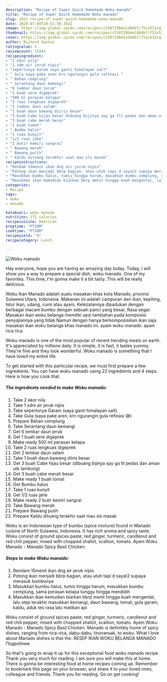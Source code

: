 ```yaml
---
description: "Recipe of Super Quick Homemade Woku manado"
title: "Recipe of Super Quick Homemade Woku manado"
slug: 1021-recipe-of-super-quick-homemade-woku-manado
date: 2020-07-09T20:51:50.342Z
image: https://img-global.cpcdn.com/recipes/c530729b6e1d0dbf/751x532cq70/woku-manado-foto-resep-utama.jpg
thumbnail: https://img-global.cpcdn.com/recipes/c530729b6e1d0dbf/751x532cq70/woku-manado-foto-resep-utama.jpg
cover: https://img-global.cpcdn.com/recipes/c530729b6e1d0dbf/751x532cq70/woku-manado-foto-resep-utama.jpg
author: Richard Santos
ratingvalue: 5
reviewcount: 25943
recipeingredient:
- "2 ekor nila"
- "1 sdm air jeruk nipis"
- "seperlunya Garam saya ganti himalayan salt"
- " Gula saya pake aren krn ngurangin gula refinasi "
- " Bahan cemplung"
- " Serantang daun kemangi"
- "6 lembar daun jeruk"
- "1 buah sere digeprek"
- "500 ml perasan kelapa"
- "2 ruas lengkuas digeprek"
- "2 lembar daun salam"
- "1 buah daun bawang diiris besar"
- "3 buah Cabe hijau besar dibuang bijinya spy ga tll pedas dan aman utk lambung"
- "3 buah cabe merah besar"
- "1 buah tomat"
- " Bumbu halus"
- "1 ruas kunyit"
- "1/2 ruas jahe"
- "2 butir kemiri sangrai"
- " Bawang merah"
- " Bawang putih"
- " Kaldu dituang terakhir saat mau sls masak"
recipeinstructions:
- "Rendam 15menit ikan dng air jeruk nipis"
- "Potong ikan menjadi bbrp bagian, atau utuh tapi d sayat2 supaya merasuk bumbunya"
- "Masukkan bumbu halus, tumis hingga harum, masukkan bumbu cemplung, sama perasan kelapa tunggu hingga mendidih"
- "Masukkan ikan kemudian biarkan bbrp menit hingga kuah mengental, lalu step terakhir masukkan kemangi, daun bawang, tomat, gula garam, kaldu, aduk tes rasa lalu matikan api"
categories:
- Recipe
tags:
- woku
- manado

katakunci: woku manado 
nutrition: 171 calories
recipecuisine: American
preptime: "PT39M"
cooktime: "PT38M"
recipeyield: "4"
recipecategory: Lunch

---
```



![Woku manado](https://img-global.cpcdn.com/recipes/c530729b6e1d0dbf/751x532cq70/woku-manado-foto-resep-utama.jpg)

Hey everyone, hope you are having an amazing day today. Today, I will show you a way to prepare a special dish, woku manado. One of my favorites. This time, I'm gonna make it a bit tasty. This will be really delicious.

Woku Ikan Manado adalah suatu masakan khas kota Manado, provinsi Sulawesi Utara, Indonesia. Makanan ini adalah campuran dari ikan, kepiting, telur ikan, udang, cumi atau ayam. Kelezatannya dipadukan dengan berbagai macam bumbu dengan sebuah panci yang besar, Rasa segar. Masakan ikan woku belanga memiliki opsi tambahan pada komposisi penyajiannya yang tidak Namun dengan hanya berkomposisikan ikan saja masakan ikan woku belanga khas manado ini. ayam woku manado. ayam rica rica.

Woku manado is one of the most popular of recent trending meals on earth. It's appreciated by millions daily. It is simple, it is fast, it tastes yummy. They're fine and they look wonderful. Woku manado is something that I have loved my entire life.


To get started with this particular recipe, we must first prepare a few ingredients. You can have woku manado using 22 ingredients and 4 steps. Here is how you cook that.

<!--inarticleads1-->

##### The ingredients needed to make Woku manado:

1. Take 2 ekor nila
1. Take 1 sdm air jeruk nipis
1. Take seperlunya Garam (saya ganti himalayan salt)
1. Take  Gula (saya pake aren, krn ngurangin gula refinasi 😅)
1. Prepare  Bahan cemplung
1. Take  Serantang daun kemangi
1. Get 6 lembar daun jeruk
1. Get 1 buah sere digeprek
1. Make ready 500 ml perasan kelapa
1. Take 2 ruas lengkuas digeprek
1. Get 2 lembar daun salam
1. Take 1 buah daun bawang diiris besar
1. Get 3 buah Cabe hijau besar (dibuang bijinya spy ga tll pedas dan aman utk lambung)
1. Get 3 buah cabe merah besar
1. Make ready 1 buah tomat
1. Get  Bumbu halus
1. Take 1 ruas kunyit
1. Get 1/2 ruas jahe
1. Make ready 2 butir kemiri sangrai
1. Take  Bawang merah
1. Prepare  Bawang putih
1. Prepare  Kaldu dituang terakhir saat mau sls masak


Woku is an Indonesian type of bumbu (spice mixture) found in Manado cuisine of North Sulawesi, Indonesia. It has rich aroma and spicy taste. Woku consist of ground spices paste; red ginger, turmeric, candlenut and red chili pepper, mixed with chopped shallot, scallion, tomato. Ayam Woku Manado - Manado Spicy Basil Chicken. 

<!--inarticleads2-->

##### Steps to make Woku manado:

1. Rendam 15menit ikan dng air jeruk nipis
1. Potong ikan menjadi bbrp bagian, atau utuh tapi d sayat2 supaya merasuk bumbunya
1. Masukkan bumbu halus, tumis hingga harum, masukkan bumbu cemplung, sama perasan kelapa tunggu hingga mendidih
1. Masukkan ikan kemudian biarkan bbrp menit hingga kuah mengental, lalu step terakhir masukkan kemangi, daun bawang, tomat, gula garam, kaldu, aduk tes rasa lalu matikan api


Woku consist of ground spices paste; red ginger, turmeric, candlenut and red chili pepper, mixed with chopped shallot, scallion, tomato. Ayam Woku Manado - Manado Spicy Basil Chicken. Manado is definitely home of spicy dishes, ranging from rica-rica, dabu-dabu, tinoransak, to woku. What I love about Manado dishes is that the. RESEP IKAN WOKU BELANGA MANADO Подробнее. 

So that's going to wrap it up for this exceptional food woku manado recipe. Thank you very much for reading. I am sure you will make this at home. There is gonna be interesting food at home recipes coming up. Remember to bookmark this page on your browser, and share it to your loved ones, colleague and friends. Thank you for reading. Go on get cooking!
